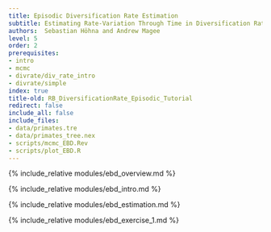```yaml
---
title: Episodic Diversification Rate Estimation
subtitle: Estimating Rate-Variation Through Time in Diversification Rates
authors:  Sebastian Höhna and Andrew Magee
level: 5
order: 2
prerequisites:
- intro
- mcmc
- divrate/div_rate_intro
- divrate/simple
index: true
title-old: RB_DiversificationRate_Episodic_Tutorial
redirect: false
include_all: false
include_files:
- data/primates.tre
- data/primates_tree.nex
- scripts/mcmc_EBD.Rev
- scripts/plot_EBD.R
---
```


{% include_relative modules/ebd_overview.md %}

{% include_relative modules/ebd_intro.md %}

{% include_relative modules/ebd_estimation.md %}

{% include_relative modules/ebd_exercise_1.md %}
